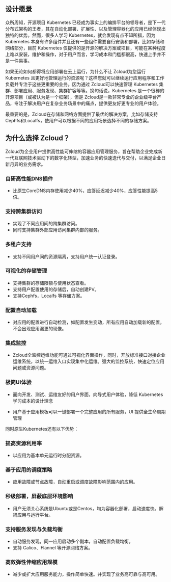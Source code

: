 ## 设计愿景

众所周知，开源项目 Kubernetes 已经成为事实上的编排平台的领导者，是下一代分布式架构的王者，其在自动化部署、扩展性、以及管理容器化的应用已经体现出独特的优势。然而，很多人学习 Kubernetes，就会发现有点不知所措，因为 Kubernetes 本身有许多组件并且还有一些组件需要自行安装和部署，比如存储和网络部分，目前 Kubernetes 仅提供的是开源的解决方案或项目，可能在某种程度上难以安装，维护和操作，对于用户而言，学习成本和门槛都很高，快速上手并不是一件易事。

如果无论如何都得将应用部署在云上运行，为什么不让 Zcloud为您运行 Kubernetes 且更好地管理运行的资源呢？这样您就可以继续运行应用程序和工作负载并专注于这些更重要的业务。因为通过 Zcloud可以快速管理 Kubernetes 集群、部署应用、服务发现、集群扩容等等。换句话说，Kubernetes 是一个很棒的开源项目（或被认为是一个框架），但是 Zcloud是一款非常专业的企业级平台产品，专注于解决用户在复杂业务场景中的痛点，提供更友好更专业的用户体验。

最重要的是，Zcloud在存储和网络方面提供了最优的解决方案，比如存储支持 Cephfs和Localfs，使用户可以根据不同的应用场景选择不同的存储方案。

## 为什么选择 Zcloud？

Zcloud为企业用户提供高性能可伸缩的容器应用管理服务，旨在帮助企业完成新一代互联网技术驱动下的数字化转型，加速业务的快速迭代与交付，以满足企业日新月异的业务需求。

### 自研高性能DNS插件
* 比原生CoreDNS内存使用减少40%，应答延迟减少40%，应答性能提高5倍。

### 支持跨集群访问

* 实现了不同应用间的跨集群访问。
* 同时支持集群外部应用访问集群内部的服务。

### 多租户支持

* 支持不同用户间的资源隔离，支持用户统一认证登录。

### 可视化的存储管理

* 支持集群的存储限额与使用状态查看。
* 支持用户配置使用的存储后，自动创建PV。
* 支持Cephfs，Localfs 等存储方案。

### 配置自动加载

- 对应用的配置进行自动检测，如配置发生变动，所有应用自动加载新的配置，不会出现应用漏更的现像。

### 集成监控

* Zcloud全监控运维功能可通过可视化界面操作，同时，开放标准接口对接企业运维系统，以统一运维入口实现集中化运维。强大的监控系统，快速定位应用问题或资源问题。

### 极简UI体验

- 面向开发、测试、运维友好的用户界面，向导式用户体验，降低 Kubernetes 学习成本的设计理念

- 用户基于应用模板可以一键部署一个完整应用的所有服务，UI 提供全生命周期管理



同时原生Kubernetes还有以下优势：

### 提高资源利用率

- 以应用为基本单元运行时分配资源。

### 基于应用的调度策略

- 应用故障或节点故障，自动重启或调度故障影响范围内的应用。

### 秒级部署，屏蔽底层环境影响

- 用户无须关心系统是Ubuntu或是Centos，均为容器化部署，启动速度快。解耦应用与运行平台。

### 支持服务发现与负载均衡

- 自动服务发现，同一应用启动多个副本，自动配置负载均衡。
- 支持 Calico、Flannel 等开源网络方案。

### 高效弹性伸缩应用规模

- 减少或扩大应用服务能力，操作简单快速。并实现了业务高可靠与高可用。
